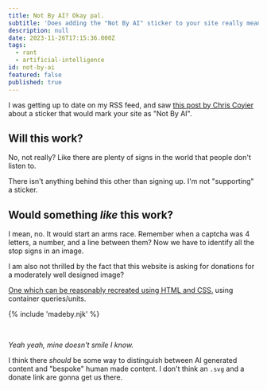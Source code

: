 ```yaml
---
title: Not By AI? Okay pal.
subtitle: 'Does adding the "Not By AI" sticker to your site really mean anything? '
description: null
date: 2023-11-26T17:15:36.000Z
tags:
  - rant
  - artificial-intelligence
id: not-by-ai
featured: false
published: true
---
```

I was getting up to date on my RSS feed, and saw [this post by Chris Coyier](https://chriscoyier.net/2023/11/24/not-by-ai/) about a sticker that would mark your site as "Not By AI".

## Will this work?

No, not really? Like there are plenty of signs in the world that people don't listen to.

There isn't anything behind this other than signing up. I'm not "supporting" a sticker.

## Would something _like_ this work?

I mean, no. It would start an arms race. Remember when a captcha was  4 letters, a number, and a line between them? Now we have to identify all the stop signs in an image.

I am also not thrilled by the fact that this website is asking for donations for a moderately well designed image?

[One which can be reasonably recreated using HTML and CSS.](https://codepen.io/gingerchew/full/RwvJqRe) using container queries/units.

{% include 'madeby.njk' %}

<br/>

_Yeah yeah, mine doesn't smile I know._

I think there _should_ be some way to distinguish between AI generated content and "bespoke" human made content. I don't think an `.svg` and a donate link are gonna get us there.